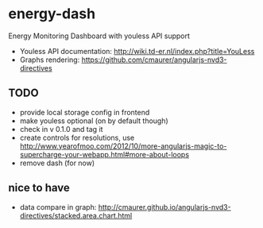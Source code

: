 energy-dash
===========

Energy Monitoring Dashboard with youless API support

* Youless API documentation: http://wiki.td-er.nl/index.php?title=YouLess
* Graphs rendering: https://github.com/cmaurer/angularjs-nvd3-directives


## TODO

* provide local storage config in frontend
* make youless optional (on by default though)
* check in v 0.1.0 and tag it
* create controls for resolutions, use http://www.yearofmoo.com/2012/10/more-angularjs-magic-to-supercharge-your-webapp.html#more-about-loops
* remove dash (for now)

## nice to have

* data compare in graph: http://cmaurer.github.io/angularjs-nvd3-directives/stacked.area.chart.html


